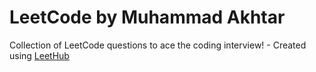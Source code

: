 # LeetCode by Muhammad Akhtar
Collection of LeetCode questions to ace the coding interview! - Created using [LeetHub](https://github.com/QasimWani/LeetHub)
